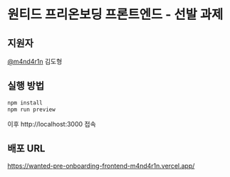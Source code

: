 # 원티드 프리온보딩 프론트엔드 - 선발 과제

## 지원자

[@m4nd4r1n](https://github.com/m4nd4r1n/) 김도형

## 실행 방법

```bash
npm install
npm run preview
```

이후 http://localhost:3000 접속

## 배포 URL

https://wanted-pre-onboarding-frontend-m4nd4r1n.vercel.app/

